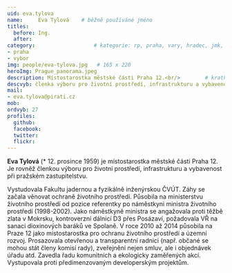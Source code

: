```yaml
---
uid: eva.tylova
name:     Eva Tylová  	# běžně používáné jméno
titles:
  before: Ing. 
  after:
category:               	# kategorie: rp, praha, vary, hradec, jmk,
- praha
- vybor
img: people/eva-tylova.jpg   # 165 x 220
heroImg: Prague_panorama.jpeg
description: Místostarostka městské části Praha 12.<br/>       	# kratký popis, max 160 znaků
descvyb: členka výboru pro životní prostředí, infrastrukturu a vybavenost ZHMP
mail:
- eva.tylova@pirati.cz
mob:			 
ordvyb: 27
profiles:
  github:       
  facebook:     
  twitter: 		  
  flickr:		  
---
```


**Eva Tylová** (* 12. prosince 1959) je místostarostka městské části Praha 12. Je rovněž členkou výboru pro životní prostředí, infrastrukturu a vybavenost při pražském zastupitelstvu.

Vystudovala Fakultu jadernou a fyzikálně inženýrskou ČVÚT. Záhy se začala věnovat ochraně životního prostředí. Působila na ministerstvu životního prostředí od pozice referentky po náměstkyni ministra životního prostředí (1998-2002). Jako náměstkyně ministra se angažovala proti těžbě zlata v Mokrsku, kontroverzní dálnicí D3 přes Posázaví, požadovala VŘ na sanaci dioxinových baráků ve Spolaně. V roce 2010 až 2014 působila na Praze 12 jako místostarostka pro ochranu životního prostředí a územní rozvoj. Prosazovala otevřenou a transparentní radnici (např. občané se mohou stát členy komisí rady), zveřejnění nejen smluv, ale i objednávek úřadu atd. Zavedla řadu komunitních a ekologicky zaměřených akcí. Vystupovala proti předimenzovaným developerským projektům.
